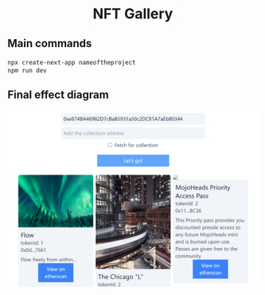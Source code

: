 <h1 align="center">
NFT Gallery
</h1>


## Main commands

```
npx create-next-app nameoftheproject
npm run dev
```
## Final effect diagram
![web3 in action screenshot](https://github.com/Michael20150527/Web3InAction-NftGallery/blob/master/nft_gallery.png "NFT Gallery")
